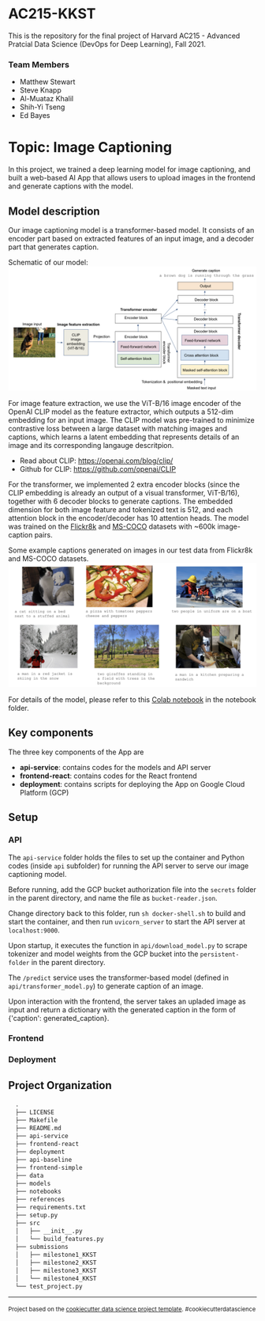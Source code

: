 AC215-KKST
==============================

This is the repository for the final project of Harvard AC215 - Advanced Pratcial Data Science (DevOps for Deep Learning), Fall 2021. 

### Team Members
- Matthew Stewart 
- Steve Knapp 
- Al-Muataz Khalil 
- Shih-Yi Tseng 
- Ed Bayes

# Topic: Image Captioning

In this project, we trained a deep learning model for image captioning, and built a web-based AI App that allows users to upload images in the frontend and generate captions with the model. 

## Model description

Our image captioning model is a transformer-based model. It consists of an encoder part based on extracted features of an input image, and a decoder part that generates caption. 

Schematic of our model:
![Schematic of the model](src/model_schematics.png)


For image feature extraction, we use the ViT-B/16 image encoder of the OpenAI CLIP model as the feature extractor, which outputs a 512-dim embedding for an input image. The CLIP model was pre-trained to minimize contrastive loss between a large dataset with matching images and captions, which learns a latent embedding that represents details of an image and its corresponding langauge descritpion.
- Read about CLIP: https://openai.com/blog/clip/
- Github for CLIP: https://github.com/openai/CLIP

For the transformer, we implemented 2 extra encoder blocks (since the CLIP embedding is already an output of a visual transformer, ViT-B/16), together with 6 decoder blocks to generate captions. The embedded dimension for both image feature and tokenized text is 512, and each attention block in the encoder/decoder has 10 attention heads. The model was trained on the [Flickr8k](https://www.kaggle.com/adityajn105/flickr8k) and [MS-COCO](https://cocodataset.org/#home) datasets with ~600k image-caption pairs. 

Some example captions generated on images in our test data from Flickr8k and MS-COCO datasets.
![Examples of captions](src/example_captions.png)

For details of the model, please refer to this [Colab notebook](https://github.com/skgithub14/AC215_KKST/blob/main/notebooks/Transformer_based_image_captioning_with_CLIP_embedding.ipynb) in the notebook folder.




## Key components

The three key components of the App are

- **api-service**: contains codes for the models and API server
- **frontend-react**: contains codes for the React frontend
- **deployment**: contains scripts for deploying the App on Google Cloud Platform (GCP)

## Setup
### API

The `api-service` folder holds the files to set up the container and Python codes (inside `api` subfolder) for running the API server to serve our image captioning model.

Before running, add the GCP bucket authorization file into the `secrets` folder in the parent directory, and name the file as `bucket-reader.json`.

Change directory back to this folder, run `sh docker-shell.sh` to build and start the container, and then run `uvicorn_server` to start the API server at `localhost:9000`.

Upon startup, it executes the function in `api/download_model.py` to scrape tokenizer and model weights from the GCP bucket into the `persistent-folder` in the parent directory. 

The `/predict` service uses the transformer-based model (defined in `api/transformer_model.py`) to generate caption of an image.

Upon interaction with the frontend, the server takes an upladed image as input and return a dictionary with the generated caption in the form of {'caption': generated_caption}.


### Frontend


### Deployment


Project Organization
------------
      .
      ├── LICENSE
      ├── Makefile
      ├── README.md
      ├── api-service
      ├── frontend-react
      ├── deployment
      ├── api-baseline
      ├── frontend-simple
      ├── data
      ├── models
      ├── notebooks
      ├── references
      ├── requirements.txt
      ├── setup.py
      ├── src
      │   ├── __init__.py
      │   └── build_features.py
      ├── submissions
      │   ├── milestone1_KKST
      │   ├── milestone2_KKST
      │   ├── milestone3_KKST
      │   └── milestone4_KKST
      └── test_project.py

--------

<p><small>Project based on the <a target="_blank" href="https://drivendata.github.io/cookiecutter-data-science/">cookiecutter data science project template</a>. #cookiecutterdatascience</small></p>
